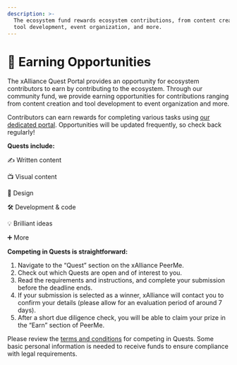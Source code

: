 ```yaml
---
description: >-
  The ecosystem fund rewards ecosystem contributions, from content creation to
  tool development, event organization, and more.
---
```


# 🤩 Earning Opportunities

The xAlliance Quest Portal provides an opportunity for ecosystem contributors to earn by contributing to the ecosystem. Through our community fund, we provide earning opportunities for contributions ranging from content creation and tool development to event organization and more.

Contributors can earn rewards for completing various tasks using [our dedicated portal](https://peerme.io/xalliance/quests). Opportunities will be updated frequently, so check back regularly!

**Quests include:**

✍️ Written content

📺 Visual content

🎨 Design

🛠️ Development & code

💡 Brilliant ideas

➕ More



**Competing in Quests is straightforward:**

1. Navigate to the “Quest” section on the xAlliance PeerMe.
2. Check out which Quests are open and of interest to you.
3. Read the requirements and instructions, and complete your submission before the deadline ends.
4. If your submission is selected as a winner, xAlliance will contact you to confirm your details (please allow for an evaluation period of around 7 days).
5. After a short due diligence check, you will be able to claim your prize in the “Earn” section of PeerMe.

Please review the [terms and conditions](https://docs.google.com/document/d/1dDeNWyWGbalFEohmA\_CX2sx2w0FHL8Fvo2v8IgYvFWs/edit#heading=h.oh8zc9ki9ms1) for competing in Quests. Some basic personal information is needed to receive funds to ensure compliance with legal requirements.
